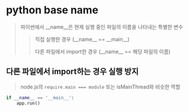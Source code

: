 # python base __name__

> 파이썬에서 \_\_name\_\_은 현재 실행 중인 파일의 이름을 나타내는 특별한 변수
>
> > 직접 실행한 경우 (\_\_name\_\_ == \_\_main\_\_)
> >
> > 다른 파일에서 import한 경우 (\_\_name\_\_ == 해당 파일의 이름)

## 다른 파일에서 import하는 경우 실행 방지

> node.js의 `require.main === module` 또는 isMainThread와 비슷한 역할

```py
if __name__ == '__main__':
    app.run()
```
